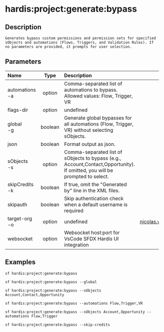 <!-- This file has been generated with command 'sf hardis:doc:plugin:generate'. Please do not update it manually or it may be overwritten -->
# hardis:project:generate:bypass

## Description


    Generates bypass custom permissions and permission sets for specified sObjects and automations (Flows, Triggers, and Validation Rules). If no parameters are provided, it prompts for user selection.
  

## Parameters

| Name               |  Type   | Description                                                                                                                 |                 Default                  | Required | Options |
|:-------------------|:-------:|:----------------------------------------------------------------------------------------------------------------------------|:----------------------------------------:|:--------:|:-------:|
| automations<br/>-a | option  | Comma-separated list of automations to bypass. Allowed values: Flow, Trigger, VR                                            |                                          |          |         |
| flags-dir          | option  | undefined                                                                                                                   |                                          |          |         |
| global<br/>-g      | boolean | Generate global bypasses for all automations (Flow, Trigger, VR) without selecting sObjects.                                |                                          |          |         |
| json               | boolean | Format output as json.                                                                                                      |                                          |          |         |
| sObjects<br/>-s    | option  | Comma-separated list of sObjects to bypass (e.g., Account,Contact,Opportunity). If omitted, you will be prompted to select. |                                          |          |         |
| skipCredits<br/>-k | boolean | If true, omit the "Generated by" line in the XML files.                                                                     |                                          |          |         |
| skipauth           | boolean | Skip authentication check when a default username is required                                                               |                                          |          |         |
| target-org<br/>-o  | option  | undefined                                                                                                                   | <nicolas.vuillamy@cloudity.com.playnico> |          |         |
| websocket          | option  | Websocket host:port for VsCode SFDX Hardis UI integration                                                                   |                                          |          |         |

## Examples

```shell
sf hardis:project:generate:bypass
```

```shell
sf hardis:project:generate:bypass --global
```

```shell
sf hardis:project:generate:bypass --sObjects Account,Contact,Opportunity
```

```shell
sf hardis:project:generate:bypass --automations Flow,Trigger,VR
```

```shell
sf hardis:project:generate:bypass --sObjects Account,Opportunity --automations Flow,Trigger
```

```shell
sf hardis:project:generate:bypass --skip-credits
```


